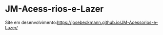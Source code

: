# JM-Acess-rios-e-Lazer
Site em desenvolvimento:https://josebeckmann.github.io/JM-Acessorios-e-Lazer/
